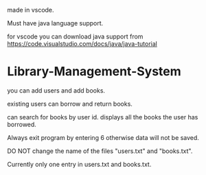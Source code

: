 made in vscode.

Must have java language support.

for vscode you can download java support from https://code.visualstudio.com/docs/java/java-tutorial
# Library-Management-System
you can add users and add books.

existing users can borrow and return books.

can search for books by user id. displays all the books the user has borrowed.

Always exit program by entering 6 otherwise data will not be saved.

DO NOT change the name of the files "users.txt" and "books.txt".

Currently only one entry in users.txt and books.txt.
